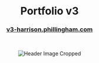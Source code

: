 &nbsp;

<div align="center">

# Portfolio v3

### <a href="https://v3-harrison.phillingham.com">v3-harrison.phillingham.com</a>

&nbsp;

<img src="static/header-image-cropped.png" alt="Header Image Cropped">

</div>
